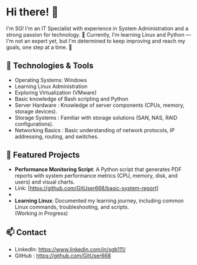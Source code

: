 # Hi there! 👋


I'm SG! I'm an IT Specialist with experience in System Administration and a strong passion for technology. 🌟
Currently, I'm learning Linux and Python — I'm not an expert yet, but I'm determined to keep improving and reach my goals, one step at a time. 🚀


## 🔧 Technologies & Tools
- Operating Systems: Windows
- Learning Linux Administration  
- Exploring Virtualization (VMware)  
- Basic knowledge of Bash scripting and Python
- Server Hardware : Knowledge of server components (CPUs, memory, storage devices).
- Storage Systems : Familiar with storage solutions (SAN, NAS, RAID configurations).
- Networking Basics : Basic understanding of network protocols, IP addressing, routing, and switches.


## 📂 Featured Projects


- **Performance Monitoring Script**: A Python script that generates PDF reports with system performance metrics (CPU, memory, disk, and users) and visual charts.
- Link: [https://github.com/GitUser668/basic-system-report]
- 
- **Learning Linux**: Documented my learning journey, including common Linux commands, troubleshooting, and scripts.  
    (Working in Progress)



## 📫 Contact

- LinkedIn: https://www.linkedin.com/in/sgb111/
- GitHub : https://github.com/GitUser668
